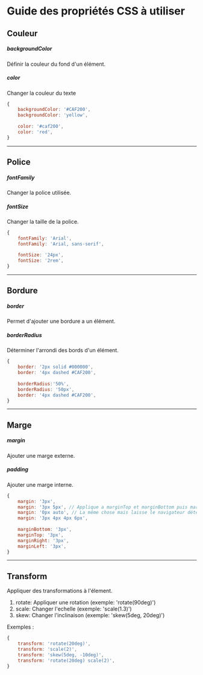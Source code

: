 # Guide des propriétés CSS à utiliser

## Couleur

##### backgroundColor

Définir la couleur du fond d'un élément.

##### color

Changer la couleur du texte

```javascript
{
    backgroundColor: '#CAF200',
    backgroundColor: 'yellow',
    
    color: '#caf200',
    color: 'red',
}
```

---

## Police

##### fontFamily

Changer la police utilisée.

##### fontSize

Changer la taille de la police.

```javascript
{
    fontFamily: 'Arial',
    fontFamily: 'Arial, sans-serif',
    
    fontSize: '24px',
    fontSize: '2rem',
}
```

---

## Bordure

##### border

Permet d'ajouter une bordure a un élément.

##### borderRadius

Déterminer l'arrondi des bords d'un élément.

```javascript
{
    border: '2px solid #000000',
    border: '4px dashed #CAF200',
    
    borderRadius:'50%',
    borderRadius: '50px',
    border: '4px dashed #CAF200',
}
```

---

## Marge

##### margin

Ajouter une marge externe.

##### padding

Ajouter une marge interne.

```javascript
{
    margin: '3px',
    margin: '3px 5px', // Applique a marginTop et marginBottom puis marginLeft et marginRight
    margin: '0px auto', // La même chose mais laisse le navigateur déterminer la taille pour marginLeft et Right
    margin: '3px 4px 4px 6px',
    
    marginBottom: '3px',
    marginTop: '3px',
    marginRight: '3px',
    marginLeft: '3px',
}
```

---

## Transform

Appliquer des transformations à l'élement.

1. rotate: Appliquer une rotation \(exemple: 'rotate\(90deg\)'\)
2. scale: Changer l'echelle \(exemple: 'scale\(1.3\)'\)
3. skew: Changer l'inclinaison \(exemple: 'skew\(5deg, 20deg\)'\)

Exemples :

```js
{
    transform: 'rotate(20deg)',
    transform: 'scale(2)',
    transform: 'skew(5deg, -10deg)',
    transform: 'rotate(20deg) scale(2)',
}
```



